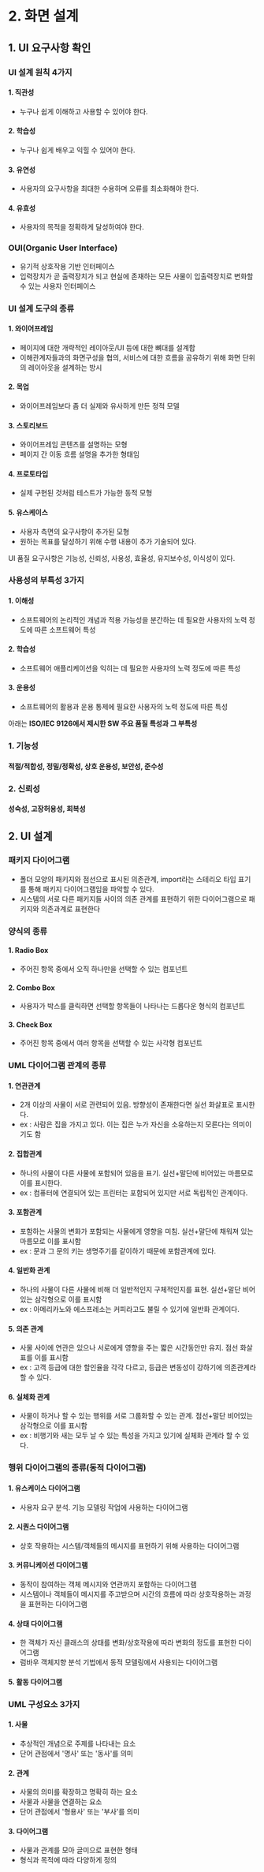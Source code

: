 # 2. 화면 설계
## 1. UI 요구사항 확인
### UI 설계 원칙 4가지
#### 1. 직관성
- 누구나 쉽게 이해하고 사용할 수 있어야 한다.

#### 2. 학습성
- 누구나 쉽게 배우고 익힐 수 있어야 한다.

#### 3. 유연성
- 사용자의 요구사항을 최대한 수용하며 오류를 최소화해야 한다.

#### 4. 유효성
- 사용자의 목적을 정확하게 달성하여야 한다.

### OUI(Organic User Interface)
-  유기적 상호작용 기반 인터페이스
-  입력장치가 곧 출력장치가 되고 현실에 존재하는 모든 사물이 입출력장치로 변화할 수 있는 사용자 인터페이스

### UI 설계 도구의 종류
#### 1. 와이어프레임
- 페이지에 대한 개략적인 레이아웃/UI 등에 대한 뼈대를 설계함
- 이해관계자들과의 화면구성을 협의, 서비스에 대한 흐름을 공유하기 위해 화면 단위의 레이아웃을 설계하는 방시 

#### 2. 목업
- 와이어프레임보다 좀 더 실제와 유사하게 만든 정적 모델

#### 3. 스토리보드
- 와이어프레임 콘텐츠를 설명하는 모형
- 페이지 간 이동 흐름 설명을 추가한 형태임

#### 4. 프로토타입
- 실제 구현된 것처럼 테스트가 가능한 동적 모형

#### 5. 유스케이스
- 사용자 측면의 요구사항이 추가된 모형
- 원하는 목표를 달성하기 위해 수행 내용이 추가 기술되어 있다.


UI 품질 요구사항은 기능성, 신뢰성, 사용성, 효율성, 유지보수성, 이식성이 있다.
### 사용성의 부특성 3가지
#### 1. 이해성
- 소프트웨어의 논리적인 개념과 적용 가능성을 분간하는 데 필요한 사용자의 노력 정도에 따른 소프트웨어 특성

#### 2. 학습성
- 소프트웨어 애플리케이션을 익히는 데 필요한 사용자의 노력 정도에 따른 특성

#### 3. 운용성
- 소프트웨어의 활용과 운용 통제에 필요한 사용자의 노력 정도에 따른 특성


아래는 **ISO/IEC 9126에서 제시한 SW 주요 품질 특성과 그 부특성**
### 1. 기능성
#### 적절/적합성, 정밀/정확성, 상호 운용성, 보안성, 준수성
### 2. 신뢰성
#### 성숙성, 고장허용성, 회복성

## 2. UI 설계
### 패키지 다이어그램
- 폴더 모양의 패키지와 점선으로 표시된 의존관계, import라는 스테리오 타입 표기를 통해 패키지 다이어그램임을 파악할 수 있다.
- 시스템의 서로 다른 패키지들 사이의 의존 관계를 표현하기 위한 다이어그램으로 패키지와 의존과계로 표현한다

### 양식의 종류
#### 1. Radio Box
- 주어진 항목 중에서 오직 하나만을 선택할 수 있는 컴포넌트

#### 2. Combo Box
- 사용자가 박스를 클릭하면 선택할 항목들이 나타나는 드롭다운 형식의 컴포넌트

#### 3. Check Box
- 주어진 항목 중에서 여러 항목을 선택할 수 있는 사각형 컴포넌트


### UML 다이어그램 관계의 종류
#### 1. 연관관계
- 2개 이상의 사물이 서로 관련되어 있음. 방향성이 존재한다면 실선 화살표로 표시한다.
- ex : 사람은 집을 가지고 있다. 이는 집은 누가 자신을 소유하는지 모른다는 의미이기도 함

#### 2. 집합관계
- 하나의 사물이 다른 사물에 포함되어 있음을 표기. 실선+말단에 비어있는 마름모로 이를 표시한다.
- ex : 컴퓨터에 연결되어 있는 프린터는 포함되어 있지만 서로 독립적인 관계이다. 

#### 3. 포함관계
- 포함하는 사물의 변화가 포함되는 사물에게 영향을 미침. 실선+말단에 채워져 있는 마름모로 이를 표시함
- ex : 문과 그 문의 키는 생명주기를 같이하기 때문에 포함관계에 있다.

#### 4. 일반화 관계
- 하나의 사물이 다른 사물에 비해 더 일반적인지 구체적인지를 표현. 실선+말단 비어있는 삼각형으로 이를 표시함
- ex : 아메리카노와 에스프레소는 커피라고도 불릴 수 있기에 일반화 관계이다.

#### 5. 의존 관계
- 사물 사이에 연관은 있으나 서로에게 영향을 주는 짧은 시간동안만 유지. 점선 화살표를 이를 표시함
- ex : 고객 등급에 대한 할인율을 각각 다르고, 등급은 변동성이 강하기에 의존관계라 할 수 있다.

#### 6. 실체화 관계
- 사물이 하거나 할 수 있는 행위를 서로 그룹화할 수 있는 관계. 점선+말단 비어있는 삼각형으로 이를 표시함
- ex : 비행기와 새는 모두 날 수 있는 특성을 가지고 있기에 실체화 관계라 할 수 있다.


### 행위 다이어그램의 종류(동적 다이어그램)
#### 1. 유스케이스 다이어그램
- 사용자 요구 분석. 기능 모델링 작업에 사용하는 다이어그램

#### 2. 시퀀스 다이어그램
- 상호 작용하는 시스템/객체들의 메시지를 표현하기 위해 사용하는 다이어그램

#### 3. 커뮤니케이션 다이어그램
- 동작이 참여하는 객체 메시지와 연관까지 포함하는 다이어그램
- 시스템이나 객체들이 메시지를 주고받으며 시간의 흐름에 따라 상호작용하는 과정을 표현하는 다이어그램

#### 4. 상태 다이어그램
- 한 객체가 자신 클래스의 상태를 변화/상호작용에 따라 변화의 정도를 표현한 다이어그램
- 럼바우 객체지향 분석 기법에서 동적 모델링에서 사용되는 다이어그램

#### 5. 활동 다이어그램

### UML 구성요소 3가지
#### 1. 사물
- 추상적인 개념으로 주제를 나타내는 요소
- 단어 관점에서 '명사' 또는 '동사'를 의미

#### 2. 관계
- 사물의 의미를 확장하고 명확히 하는 요소
- 사물과 사물을 연결하는 요소
- 단어 관점에서 '형용사' 또는 '부사'를 의미

#### 3. 다이어그램
- 사물과 관계를 모아 글미으로 표현한 형태
- 형식과 목적에 따라 다양하게 정의